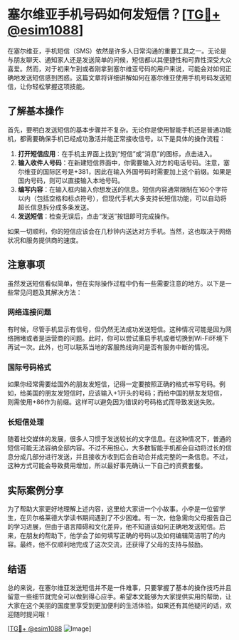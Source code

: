 # 塞尔维亚手机号码如何发短信？[[TG💪+ @esim1088](https://t.me/s/esim1088)]

在塞尔维亚，手机短信（SMS）依然是许多人日常沟通的重要工具之一。无论是与朋友聊天、通知家人还是发送简单的问候，短信都以其便捷性和可靠性深受大众喜爱。然而，对于初来乍到或者刚拿到塞尔维亚号码的用户来说，可能会对如何正确地发送短信感到困惑。这篇文章将详细讲解如何在塞尔维亚使用手机号码发送短信，让你轻松掌握这项技能。

## 了解基本操作

首先，要明白发送短信的基本步骤并不复杂。无论你是使用智能手机还是普通功能机，都需要确保手机已经成功激活并能正常接收信号。以下是具体的操作流程：

1. **打开短信应用**：在手机主界面上找到“短信”或“消息”的图标，点击进入。
2. **输入收件人号码**：在新建短信界面中，你需要输入对方的电话号码。注意，塞尔维亚的国际区号是+381，因此在输入外国号码时需要加上这个前缀。如果是国内号码，则可以直接输入本地号码。
3. **编写内容**：在输入框内输入你想发送的信息。短信内容通常限制在160个字符以内（包括空格和标点符号），但现代手机大多支持长短信功能，可以自动将超长信息拆分成多条发送。
4. **发送短信**：检查无误后，点击“发送”按钮即可完成操作。

如果一切顺利，你的短信应该会在几秒钟内送达对方手机。当然，这也取决于网络状况和服务提供商的速度。

## 注意事项

虽然发送短信看似简单，但在实际操作过程中仍有一些需要注意的地方。以下是一些常见问题及其解决方法：

### 网络连接问题

有时候，尽管手机显示有信号，但仍然无法成功发送短信。这种情况可能是因为网络拥堵或者是运营商的问题。此时，你可以尝试重启手机或者切换到Wi-Fi环境下再试一次。此外，也可以联系当地的客服热线询问是否有服务中断的情况。

### 国际号码格式

如果你经常需要给国外的朋友发短信，记得一定要按照正确的格式书写号码。例如，给美国的朋友发短信时，应该输入+1开头的号码；而给中国的朋友发短信，则需使用+86作为前缀。这样可以避免因为错误的号码格式而导致发送失败。

### 长短信处理

随着社交媒体的发展，很多人习惯于发送较长的文字信息。在这种情况下，普通的短信可能无法容纳全部内容。不过不用担心，大多数智能手机都会自动将过长的信息分成几部分进行发送，并且接收方收到后会自动合并成完整的一条信息。不过，这种方式可能会导致费用增加，所以最好事先确认一下自己的资费套餐。

## 实际案例分享

为了帮助大家更好地理解上述内容，这里给大家讲一个小故事。小李是一位留学生，在贝尔格莱德大学读书期间遇到了不少困难。有一次，他急需向父母报告自己的学习进展，但由于语言障碍和文化差异，他不知道该如何正确地发送短信。后来，在朋友的帮助下，他学会了如何填写正确的号码以及如何编辑简洁明了的内容。最终，他不仅顺利地完成了这次交流，还获得了父母的支持与鼓励。

## 结语

总的来说，在塞尔维亚发送短信并不是一件难事，只要掌握了基本的操作技巧并且留意一些细节就完全可以做到得心应手。希望本文能够为大家提供实用的帮助，让大家在这个美丽的国度里享受到更加便利的生活体验。如果还有其他疑问的话，欢迎随时提问哦！

[[TG💪+ @esim1088](https://t.me/s/esim1088) ![Image](https://i.postimg.cc/4NQfJmqS/Snipaste-2025-05-13-00-14-12.png)]